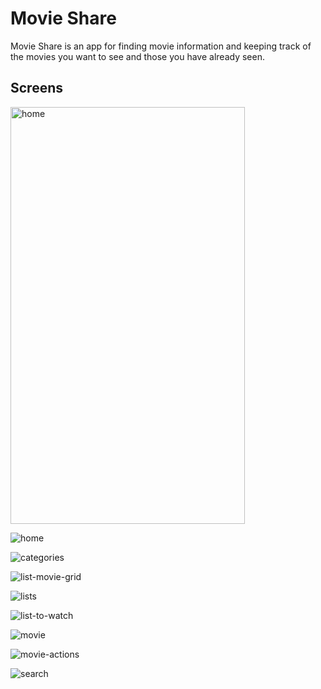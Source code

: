 Movie Share
======================

Movie Share is an app for finding movie information and keeping track of the movies you want to see and those you have already seen.

## Screens

<img src="https://cloud.githubusercontent.com/assets/4370657/20548826/f7cfae7e-b10d-11e6-8654-cc46d9040fad.png" width="375" height="667" alt="home">

![home](https://cloud.githubusercontent.com/assets/4370657/20548826/f7cfae7e-b10d-11e6-8654-cc46d9040fad.png)

![categories](https://cloud.githubusercontent.com/assets/4370657/20548833/034e42ba-b10e-11e6-9fa9-83b07c9415dc.png)

![list-movie-grid](https://cloud.githubusercontent.com/assets/4370657/20548838/0c2eb608-b10e-11e6-851d-190a30744668.png)

![lists](https://cloud.githubusercontent.com/assets/4370657/20548843/18385292-b10e-11e6-9906-5f028adf2c3a.png)

![list-to-watch](https://cloud.githubusercontent.com/assets/4370657/20548849/22d9b6a0-b10e-11e6-8378-5b1335c8cffd.png)

![movie](https://cloud.githubusercontent.com/assets/4370657/20548858/3429c756-b10e-11e6-9744-985f1f85a11e.png)

![movie-actions](https://cloud.githubusercontent.com/assets/4370657/20548870/437b54fe-b10e-11e6-9ef1-2bdb4e0fc4f8.png)

![search](https://cloud.githubusercontent.com/assets/4370657/20548875/49d8c2b4-b10e-11e6-82e1-7d5582eec63d.png)

